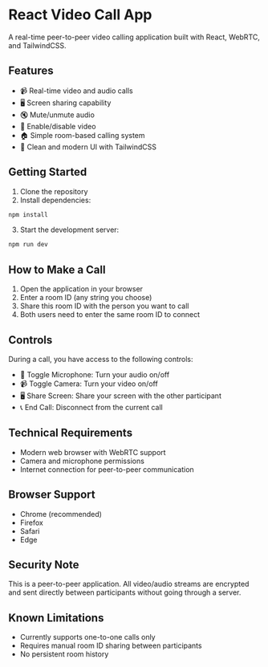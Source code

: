 # React Video Call App

A real-time peer-to-peer video calling application built with React, WebRTC, and TailwindCSS.

## Features

- 📹 Real-time video and audio calls
- 🖥️ Screen sharing capability
- 🔇 Mute/unmute audio
- 📵 Enable/disable video
- 🏠 Simple room-based calling system
- 💅 Clean and modern UI with TailwindCSS

## Getting Started

1. Clone the repository
2. Install dependencies:
```bash
npm install
```
3. Start the development server:
```bash
npm run dev
```

## How to Make a Call

1. Open the application in your browser
2. Enter a room ID (any string you choose)
3. Share this room ID with the person you want to call
4. Both users need to enter the same room ID to connect

## Controls

During a call, you have access to the following controls:

- 🎤 Toggle Microphone: Turn your audio on/off
- 📹 Toggle Camera: Turn your video on/off
- 🖥️ Share Screen: Share your screen with the other participant
- 📞 End Call: Disconnect from the current call

## Technical Requirements

- Modern web browser with WebRTC support
- Camera and microphone permissions
- Internet connection for peer-to-peer communication

## Browser Support

- Chrome (recommended)
- Firefox
- Safari
- Edge

## Security Note

This is a peer-to-peer application. All video/audio streams are encrypted and sent directly between participants without going through a server.

## Known Limitations

- Currently supports one-to-one calls only
- Requires manual room ID sharing between participants
- No persistent room history